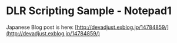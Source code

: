 DLR Scripting Sample - Notepad1
=============================

Japanese Blog post is here: [http://devadjust.exblog.jp/14784859/](http://devadjust.exblog.jp/14784859/)
